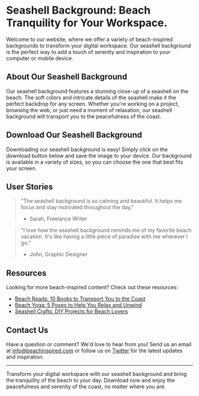 <!--font:Open Sans-->

# Seashell Background: Beach Tranquility for Your Workspace.

Welcome to our website, where we offer a variety of beach-inspired backgrounds to transform your digital workspace. Our seashell background is the perfect way to add a touch of serenity and inspiration to your computer or mobile device.

## About Our Seashell Background

Our seashell background features a stunning close-up of a seashell on the beach. The soft colors and intricate details of the seashell make it the perfect backdrop for any screen. Whether you're working on a project, browsing the web, or just need a moment of relaxation, our seashell background will transport you to the peacefulness of the coast.

## Download Our Seashell Background

Downloading our seashell background is easy! Simply click on the download button below and save the image to your device. Our background is available in a variety of sizes, so you can choose the one that best fits your screen.

## User Stories

> "The seashell background is so calming and beautiful. It helps me focus and stay motivated throughout the day."
>
> - Sarah, Freelance Writer

> "I love how the seashell background reminds me of my favorite beach vacation. It's like having a little piece of paradise with me wherever I go."
>
> - John, Graphic Designer

## Resources

Looking for more beach-inspired content? Check out these resources:

- [Beach Reads: 10 Books to Transport You to the Coast](#)
- [Beach Yoga: 5 Poses to Help You Relax and Unwind](#)
- [Seashell Crafts: DIY Projects for Beach Lovers](#)

## Contact Us

Have a question or comment? We'd love to hear from you! Send us an email at info@beachinspired.com or follow us on [Twitter](#) for the latest updates and inspiration.

---
Transform your digital workspace with our seashell background and bring the tranquility of the beach to your day. Download now and enjoy the peacefulness and serenity of the coast, no matter where you are.

<!--

Write me content for website with wallpaper which alt text is:

"A close-up of a seashell on the beach"

The name/title of the page should not be 1:1 copy of the alt text but rather a real content of the website which is using this wallpaper.

- Use markdown format 
- Start with heading
- Heading should be short and concise
- The content should look like a real website 
- The website should not be about the wallpaper, wallpaper is just a related background
- Heading should be contain work "wallpaper" or "background"
- Include real sections like references, contact, user stories, etc. use things relevant to the page purpose.
- Feel free to use structure like headings, bullets, numbering, blockquotes, paragraphs, horizontal lines, etc.
- You can use formatting like bold or _italic_
- You can include UTF-8 emojis
- Links should be only #hash anchors (and you can refer to the document itself)
- Do not include images


---


# Beach Vibes: Transform Your Desktop with Our Seashell Wallpaper

Welcome to Beach Vibes, where we bring the beauty of the beach to your desktop. Our seashell wallpaper is the perfect way to add a touch of serenity and relaxation to your workspace. 

## About Our Seashell Wallpaper

Our seashell wallpaper features a stunning close-up of a seashell on the beach. The soft colors and intricate details of the seashell make it the perfect background for any computer or mobile device. Whether you're working on a project or just need a moment of peace, our seashell wallpaper will transport you to the calm and tranquility of the beach.

## How to Download Our Seashell Wallpaper

Downloading our seashell wallpaper is easy! Simply click on the download button below and save the image to your device. Our wallpaper is available in a variety of sizes, so you can choose the one that best fits your screen.

## User Stories

Here are some stories from our satisfied users:

> "I love the seashell wallpaper! It's such a calming and peaceful image. It really helps me focus when I'm working."
>
> - Sarah, Freelance Writer

> "The seashell wallpaper is my go-to background for all my devices. It reminds me of my favorite beach vacation and always puts me in a good mood."
>
> - John, Graphic Designer

## References

Looking for more beach-inspired content? Check out these resources:

- [Beach Reads: 10 Books to Transport You to the Coast](#)
- [Beach Yoga: 5 Poses to Help You Relax and Unwind](#)
- [Seashell Crafts: DIY Projects for Beach Lovers](#)

## Contact Us

Have a question or comment? We'd love to hear from you! Send us an email at info@beachvibes.com or follow us on [Twitter](#) for the latest updates and inspiration. 

---
Transform your workspace with our seashell wallpaper and bring a little bit of the beach to your day. Download now and enjoy the serenity of the coast, no matter where you are.


---


Heading should not include word "wallpaper". The website should not be about the wallpaper itself, wallpaper is just a related background, rewrite whole content.


---


# Get Inspired by the Beauty of the Beach with Our Seashell Background

Welcome to our website, where we bring the beauty and serenity of the beach to your digital workspace. Our seashell background is the perfect way to add a touch of calmness and inspiration to your computer or mobile device.

## About Our Seashell Background

Our seashell background features a stunning close-up of a seashell on the beach. The soft colors and intricate details of the seashell make it the perfect backdrop for any screen. Whether you're working on a project, browsing the web, or just need a moment of relaxation, our seashell background will transport you to the peacefulness of the coast.

## How to Download Our Seashell Background

Downloading our seashell background is easy! Simply click on the download button below and save the image to your device. Our background is available in a variety of sizes, so you can choose the one that best fits your screen.

## User Stories

Here are some stories from our satisfied users:

> "The seashell background is simply beautiful! It's like having a little piece of the beach with me wherever I go."
>
> - Maria, Digital Marketer

> "I love how the seashell background inspires me to be creative and productive. It's the perfect reminder to take a deep breath and enjoy the moment."
>
> - David, Graphic Designer

## Resources

Looking for more beach-inspired content? Check out these resources:

- [Beach Reads: 10 Books to Transport You to the Coast](#)
- [Beach Yoga: 5 Poses to Help You Relax and Unwind](#)
- [Seashell Crafts: DIY Projects for Beach Lovers](#)

## Contact Us

Have a question or comment? We'd love to hear from you! Send us an email at info@beachinspired.com or follow us on [Twitter](#) for the latest updates and inspiration.

---
Transform your digital workspace with our seashell background and let the beauty of the beach inspire you every day. Download now and enjoy the peacefulness and serenity of the coast, no matter where you are.


---


Heading is too long, rewrite whole content.


---


# Discover the Beauty of the Beach with Our Seashell Background

Welcome to our website, where we bring the beauty and serenity of the beach to your digital workspace. Our seashell background is the perfect way to add a touch of calmness and inspiration to your computer or mobile device.

## About Our Seashell Background

Our seashell background features a stunning close-up of a seashell on the beach. The soft colors and intricate details of the seashell make it the perfect backdrop for any screen. Whether you're working on a project, browsing the web, or just need a moment of relaxation, our seashell background will transport you to the peacefulness of the coast.

## Download Our Seashell Background

Downloading our seashell background is easy! Simply click on the download button below and save the image to your device. Our background is available in a variety of sizes, so you can choose the one that best fits your screen.

## User Stories

> "The seashell background is simply beautiful! It's like having a little piece of the beach with me wherever I go."
>
> - Maria, Digital Marketer

> "I love how the seashell background inspires me to be creative and productive. It's the perfect reminder to take a deep breath and enjoy the moment."
>
> - David, Graphic Designer

## Resources

Looking for more beach-inspired content? Check out these resources:

- [Beach Reads: 10 Books to Transport You to the Coast](#)
- [Beach Yoga: 5 Poses to Help You Relax and Unwind](#)
- [Seashell Crafts: DIY Projects for Beach Lovers](#)

## Contact Us

Have a question or comment? We'd love to hear from you! Send us an email at info@beachinspired.com or follow us on [Twitter](#) for the latest updates and inspiration.

---
Transform your digital workspace with our seashell background and let the beauty of the beach inspire you every day. Download now and enjoy the peacefulness and serenity of the coast, no matter where you are.


---


Heading is too long, rewrite whole content.


---


# Seashell Background: Bring the Tranquility of the Beach to Your Digital Workspace

Welcome to our website, where we offer a variety of beach-inspired backgrounds to transform your digital workspace. Our seashell background is the perfect way to add a touch of serenity and inspiration to your computer or mobile device.

## About Our Seashell Background

Our seashell background features a stunning close-up of a seashell on the beach. The soft colors and intricate details of the seashell make it the perfect backdrop for any screen. Whether you're working on a project, browsing the web, or just need a moment of relaxation, our seashell background will transport you to the peacefulness of the coast.

## Download Our Seashell Background

Downloading our seashell background is easy! Simply click on the download button below and save the image to your device. Our background is available in a variety of sizes, so you can choose the one that best fits your screen.

## User Stories

> "The seashell background is so calming and beautiful. It helps me focus and stay motivated throughout the day."
>
> - Sarah, Freelance Writer

> "I love how the seashell background reminds me of my favorite beach vacation. It's like having a little piece of paradise with me wherever I go."
>
> - John, Graphic Designer

## Resources

Looking for more beach-inspired content? Check out these resources:

- [Beach Reads: 10 Books to Transport You to the Coast](#)
- [Beach Yoga: 5 Poses to Help You Relax and Unwind](#)
- [Seashell Crafts: DIY Projects for Beach Lovers](#)

## Contact Us

Have a question or comment? We'd love to hear from you! Send us an email at info@beachinspired.com or follow us on [Twitter](#) for the latest updates and inspiration.

---
Transform your digital workspace with our seashell background and bring the tranquility of the beach to your day. Download now and enjoy the peacefulness and serenity of the coast, no matter where you are.


---


Write me a Google font which is best fitting for the website.

Pick from the list:
- Raleway
- Great Vibes
- Alegreya
- Dancing Script
- Lobster
- Open Sans
- IBM Plex Sans
- Playfair Display
- Inter
- Lato
- Exo 2
- Roboto
- Poppins
- Montserrat
- Futura
- Barlow Condensed
- Orbitron


Write just the font name nothing else.


---


Open Sans

-->
